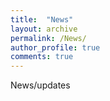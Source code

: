 ```yaml
---
title:  "News"
layout: archive
permalink: /News/
author_profile: true
comments: true
---
```


News/updates
